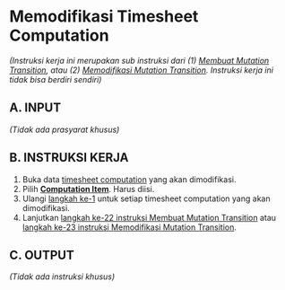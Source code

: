 # Memodifikasi Timesheet Computation

*(Instruksi kerja ini merupakan sub instruksi dari (1) [Membuat Mutation Transition](./membuat.md), atau (2) [Memodifikasi Mutation Transition](./modifikasi.md). Instruksi kerja ini tidak bisa berdiri sendiri)*

## A. INPUT

*(Tidak ada prasyarat khusus)*

## B. INSTRUKSI KERJA

1. <a name="l1">Buka</a> data [timesheet computation](./penjelasan.md#tabel-timesheet-computation) yang akan dimodifikasi.
2. Pilih **[Computation Item](./penjelasan.md#field-transisi-computation-item)**. Harus diisi.
3. Ulangi [langkah ke-1](#l1) untuk setiap timesheet computation yang akan dimodifikasi.
4. Lanjutkan [langkah ke-22 instruksi Membuat Mutation Transition](./membuat.md#l22) atau [langkah ke-23 instruksi Memodifikasi Mutation Transition](./modifikasi.md#l23).

## C. OUTPUT

*(Tidak ada instruksi khusus)*
